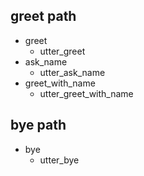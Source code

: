 ## greet path
* greet
	- utter_greet
* ask_name
	- utter_ask_name
* greet_with_name
	- utter_greet_with_name

## bye path
* bye
	- utter_bye
